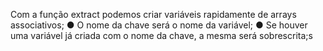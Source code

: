 Com a função extract podemos criar variáveis rapidamente de arrays associativos; ● O nome da chave será o nome da variável; ● Se houver uma variável já criada com o nome da chave, a mesma será sobrescrita;s